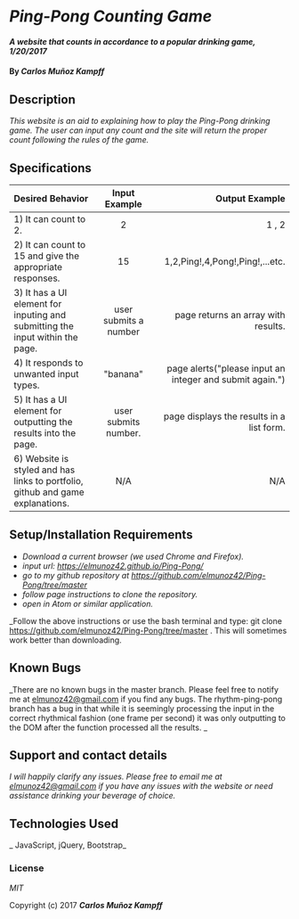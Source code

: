 # _Ping-Pong Counting Game_

#### _A website that counts in accordance to a popular drinking game, 1/20/2017_

#### By _**Carlos Muñoz Kampff**_

## Description

_This website is an aid to explaining how to play the Ping-Pong drinking game. The user can input any count and the site will return the proper count following the rules of the game._

## Specifications

| Desired Behavior  | Input Example | Output Example |
| :------------- | :-------------: | -------------:|
| 1) It can count to 2.  | 2 | 1 , 2 |
| 2) It can count to 15 and give the appropriate responses. | 15 | 1,2,Ping!,4,Pong!,Ping!,...etc.|
| 3) It has a UI element for inputing and submitting the input within the page. | user submits a number | page returns an array with results. |
| 4) It responds to unwanted input types. | "banana" | page alerts("please input an integer and submit again.")|
| 5) It has a UI element for outputting the results into the page. | user submits number.| page displays the results in a list form.|
| 6) Website is styled and has links to portfolio, github and game explanations. | N/A | N/A|

## Setup/Installation Requirements

* _Download a current browser (we used Chrome and Firefox)._
* _input url: https://elmunoz42.github.io/Ping-Pong/_
* _go to my github repository at https://github.com/elmunoz42/Ping-Pong/tree/master_
* _follow page instructions to clone the repository._
* _open in Atom or similar application._

_Follow the above instructions or use the bash terminal and type: git clone https://github.com/elmunoz42/Ping-Pong/tree/master . This will sometimes work better than downloading.

## Known Bugs

_There are no known bugs in the master branch. Please feel free to notify me at elmunoz42@gmail.com if you find any bugs. The rhythm-ping-pong branch has a bug in that while it is seemingly processing the input in the correct rhythmical fashion (one frame per second) it was only outputting to the DOM after the function processed all the results. _

## Support and contact details

_I will happily clarify any issues. Please free to email me at elmunoz42@gmail.com if you have any issues with the website or need assistance drinking your beverage of choice._

## Technologies Used

_ JavaScript, jQuery, Bootstrap_

### License

*MIT*

Copyright (c) 2017 **_Carlos Muñoz Kampff_**
